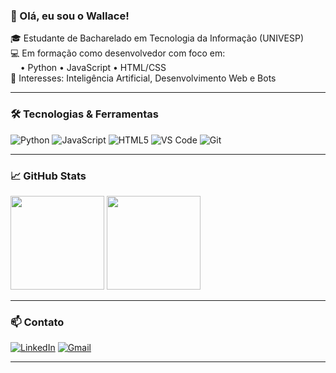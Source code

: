 ### 👋 Olá, eu sou o Wallace!

🎓 Estudante de Bacharelado em Tecnologia da Informação (UNIVESP)  
💻 Em formação como desenvolvedor com foco em:  
&nbsp;&nbsp;&nbsp;&nbsp;• Python • JavaScript • HTML/CSS  
🤖 Interesses: Inteligência Artificial, Desenvolvimento Web e Bots

---

### 🛠️ Tecnologias & Ferramentas

![Python](https://img.shields.io/badge/-Python-333333?style=flat&logo=python)
![JavaScript](https://img.shields.io/badge/-JavaScript-333333?style=flat&logo=javascript)
![HTML5](https://img.shields.io/badge/-HTML5-333333?style=flat&logo=html5)
![VS Code](https://img.shields.io/badge/-VSCode-333333?style=flat&logo=visualstudiocode)
![Git](https://img.shields.io/badge/-Git-333333?style=flat&logo=git)

---

### 📈 GitHub Stats

<p align="left">
  <img height="150em" src="https://github-readme-stats.vercel.app/api?username=WallaceVenancio&show_icons=true&theme=github_dark&count_private=true"/>
  <img height="150em" src="https://github-readme-stats.vercel.app/api/top-langs/?username=WallaceVenancio&layout=compact&theme=github_dark"/>
</p>

---

### 📫 Contato

[![LinkedIn](https://img.shields.io/badge/-LinkedIn-0A66C2?style=flat&logo=linkedin&logoColor=white)](https://www.linkedin.com/in/wallacevenancio)
[![Gmail](https://img.shields.io/badge/-Gmail-D14836?style=flat&logo=gmail&logoColor=white)](mailto:wallacefvenancio@gmail.com)

---
